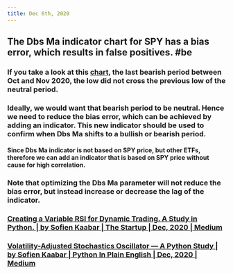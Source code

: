 ```yaml
---
title: Dec 6th, 2020
---
```


## The Dbs Ma indicator chart for SPY has a bias error, which results in false positives. #be
### If you take a look at this [chart](https://imgur.com/gallery/eINfP3z), the last bearish period between Oct and Nov 2020, the low did not cross the previous low of the neutral period.
### Ideally, we would want that bearish period to be neutral. Hence we need to reduce the **bias** error, which can be achieved by adding an indicator. This new indicator should be used to confirm when Dbs Ma shifts to a bullish or bearish period.
#### Since Dbs Ma indicator is not based on SPY price, but other ETFs, therefore we can add an indicator that is based on SPY price without cause for high correlation.
### Note that optimizing the Dbs Ma parameter will not reduce the **bias** error, but instead increase or decrease the lag of the indicator.
### [Creating a Variable RSI for Dynamic Trading. A Study in Python. | by Sofien Kaabar | The Startup | Dec, 2020 | Medium](https://medium.com/swlh/creating-a-variable-rsi-for-dynamic-trading-a-study-in-python-2af3ff8eaf0c)
### [Volatility-Adjusted Stochastics Oscillator — A Python Study | by Sofien Kaabar | Python In Plain English | Dec, 2020 | Medium](https://medium.com/python-in-plain-english/volatility-adjusted-stochastics-oscillator-a-python-study-c9889f5fcd36)
